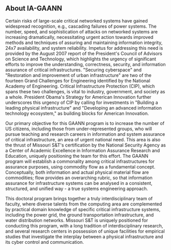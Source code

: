 About IA-GAANN
--------------

Certain risks of large-scale critical networked systems have gained
widespread recognition, e.g., cascading failures of power systems. The
number, speed, and sophistication of attacks on networked systems are
increasing dramatically, necessitating urgent action towards improved
methods and techniques of assuring and maintaining information
integrity, 24x7 availability, and system reliability. Impetus for
addressing this need is provided by the August 2007 report of the
President's Council of Advisors on Science and Technology, which
highlights the urgency of significant efforts to improve the
understanding, correctness, security, and information assurance of
critical infrastructures. "Securing cyberspace" and "Restoration and
improvement of urban infrastructure" are two of the fourteen Grand
Challenges for Engineering identified by the National Academy of
Engineering. Critical Infrastructure Protection (CIP), which spans these
two challenges, is vital to industry, government, and society as a
whole. President Obama's Strategy for American Innovation further
underscores this urgency of CIP by calling for investments in "Building
a leading physical infrastructure" and "Developing an advanced
information technology ecosystem," as building blocks for American
Innovation.<br/>

Our primary objective for this GAANN program is to increase the number
of US citizens, including those from under-represented groups, who will
pursue teaching and research careers in information and system assurance
of critical infrastructure, an area of urgent national need. This area
is also the thrust of Missouri S&T's certification by the National
Security Agency as a Center of Academic Excellence in Information
Assurance Research and Education, uniquely positioning the team for this
effort. The GAANN program will establish a commonality among critical
infrastructures for assurance purposes, using commodity flow as a
fundamental concept. Conceptually, both information and actual physical
material flow are commodities; flow provides an overarching rubric, so
that information assurance for infrastructure systems can be analysed in
a consistent, structured, and unified way - a true systems engineering
approach.<br/>

This doctoral program brings together a truly interdisciplinary team of
faculty, where diverse talents from the computing area are complemented
by practical domain knowledge of specific critical infrastructure
systems, including the power grid, the ground transportation
infrastructure, and water distribution networks. Missouri S&T is
uniquely positioned for conducting this program, with a long tradition
of interdisciplinary research, and several research centers in
possession of unique facilities for empirical studies that investigate
the interplay between a physical infrastructure and its cyber control
and communication.
